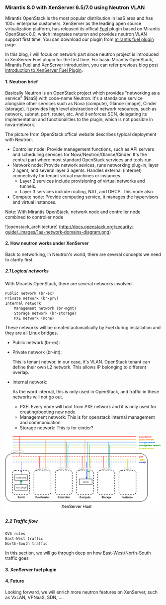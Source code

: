 ### Mirantis 8.0 with XenServer 6.5/7.0 using Neutron VLAN

Mirantis OpenStack is the most popular distribution in IaaS area and
has 100+ enterprise customers.
XenServer as the leading open source virtualization platform, has released
its offical [Fuel](https://wiki.openstack.org/wiki/Fuel) plugin based on Mirantis
OpenStack 8.0, which integrates neturon and provides neutron VLAN support first time.
You can download our plugin from 
[mirantis fuel plugin](https://www.mirantis.com/validated-solution-integrations/fuel-plugins/) page.


In this blog, I will focus on network part since neutron project is introduced in
XenServer Fuel plugin for the first time. For basic Mirantis OpenStack, Mirantis Fuel
and XenServer introduction, you can refer previous blog post
[Introduction to XenServer Fuel Plugin](https://github.com/citrix-openstack/blogentries/blob/master/Introduction_To_XenServer_Fuel_Plugin.md).

#### 1. Neutron brief

Basically Neutron is an OpenStack project which provides "networking as a service" (NaaS)
with code-name Neutron. It's a standalone service alongside other services such as Nova (compute), 
Glance (image), Cinder (storage). It provides high level abstraction of network resources,
such as network, subnet, port, router, etc. And it enforces SDN, delegating its implementation
and functionalities to the plugin, which is not possible in nova-network.

The picture from OpenStack offical website describes typical deployment with Neutron.

* Controller node: Provide management functions, such as API servers and scheduling
services for Nova/Neutron/Glance/Cinder. It's the central part where most standard
OpenStack services and tools run.
* Network node: Provide network sevices, runs networking plug-in, layer 2 agent,
and several layer 3 agents. Handles external (internet) connectivity for tenant virtual machines or instances.
    * Layer 2 services include provisioning of virtual networks and tunnels. 
    * Layer 3 services include routing, NAT, and DHCP. This node also 
* Compute node: Provide computing service, it manages the hypervisors and virtual
instances.

Note: With Mirantis OpenStack, network node and controller node combined to controller node

![openstack_architecture]
(http://docs.openstack.org/security-guide/_images/1aa-network-domains-diagram.png)

#### 2. How neutron works under XenServer

Back to networking, in Neutron's world, there are several concepts we need to clarify first.

##### 2.1 Logical networks

With Mirantis OpenStack, there are several networks involved.

    Public network (br-ex)
    Private network (br-prv)
    Internal network
        Management network (br-mgmt)
        Storage network (br-storage)
        PXE network (none)

These networks will be created automaitcally by Fuel during installation and they
are all Linux bridges. 

* Public network (br-ex): 

* Private network (br-int):
  
  This is tenant networ, in our case, it's VLAN. OpenStack tenant can define their own
  L2 network. This allows IP belonging to different overlap.

* Internal network:

  As the word internal, this is only used in OpenStack, and traffic in these networks will not go out.
  * PXE: Every node will boot from PXE network and it is only used for creating/booting new node
  * Management network: This is for openstack internal management and communication
  * Storage network: This is for cinder?
 

![mos_xs_net_topo](https://github.com/Annie-XIE/summary-os/blob/master/pic/MOS-XS-net-topo.png)


##### 2.2 Traffic flow

    OVS rules
    East-West traffic
    North-South traffic

In this section, we will go through deep on how East-West/North-South traffic goes




#### 3. XenServer fuel plugin

#### 4. Future

Looking forward, we will enrich more neutron features on XenServer, such as VxLAN, VPNaaS, 
SDN, ....
